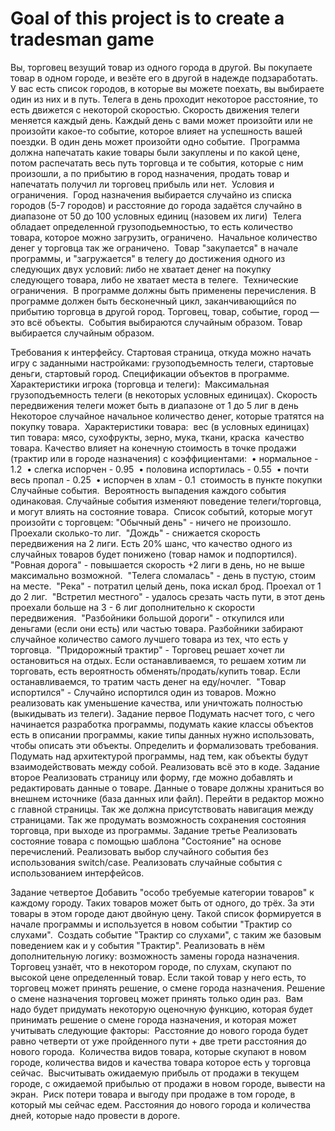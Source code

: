 # Goal of this project is to create a tradesman game

Вы, торговец везущий товар из одного города в другой. Вы покупаете товар в одном городе, и везёте его в другой в надежде подзаработать. У вас есть список городов, в которые вы можете поехать, вы выбираете один из них и в путь. Телега в день проходит некоторое расстояние, то есть движется с некоторой скоростью. Скорость движения телеги меняется каждый день. Каждый день с вами может произойти или не произойти какое-то событие, которое влияет на успешность вашей поездки. В один день может произойти одно событие. 
Программа должна напечатать какие товары были закуплены и по какой цене, потом распечатать весь путь торговца и те события, которые с ним произошли, а по прибытию в город назначения, продать товар и напечатать получил ли торговец прибыль или нет. 
Условия и ограничения. 
Город назначения выбирается случайно из списка городов (5-7 городов) и расстояние до города задаётся случайно в диапазоне от 50 до 100 условных единиц (назовем их лиги) 
Телега обладает определенной грузоподьемностью, то есть количество товара, которое можно загрузить, ограничено. 
Начальное количество денег у торговца так же ограничено. 
Товар "закупается" в начале программы, и "загружается" в телегу до достижения одного из следующих двух условий: либо не хватает денег на покупку следующего товара, либо не хватает места в телеге. 
Технические ограничения. 
В программе должны быть применены перечисления.
В программе должен быть бесконечный цикл, заканчивающийся по прибытию торговца в другой город.
Торговец, товар, событие, город — это всё объекты. 
События выбираются случайным образом.
Товар выбирается случайным образом.

Требования к интерфейсу.
	Стартовая страница, откуда можно начать игру с заданными настройками: грузоподъемность телеги, стартовые деньги, стартовый город.
Спецификации объектов в программе. 
Характеристики игрока (торговца и телеги): 
Максимальная грузоподъемность телеги (в некоторых условных единицах).
Скорость передвижения телеги может быть в диапазоне от 1 до 5 лиг в день
Некоторое случайное начальное количество денег, которые тратятся на покупку товара. 
Характеристики товара: 
вес (в условных единицах) 
тип товара: мясо, сухофрукты, зерно, мука, ткани, краска 
качество товара. Качество влияет на конечную стоимость в точке продажи (трактир или в городе назначения) с коэффициентами: 
• нормальное - 1.2 
• слегка испорчен - 0.95 
• половина испортилась - 0.55 
• почти весь пропал - 0.25 
• испорчен в хлам - 0.1 
стоимость в пункте покупки 
Случайные события. 
Вероятность выпадения каждого события одинаковая. Случайные события изменяют поведение телеги/торговца, и могут влиять на состояние товара. 
Список событий, которые могут произойти с торговцем:
"Обычный день" - ничего не произошло. Проехали сколько-то лиг. 
"Дождь" - снижается скорость передвижения на 2 лиги. Есть 20% шанс, что качество одного из случайных товаров будет понижено (товар намок и подпортился). 
"Ровная дорога" - повышается скорость +2 лиги в день, но не выше максимально возможной. 
"Телега сломалась" - день в пустую, стоим на месте. 
"Река" - потратил целый день, пока искал брод. Проехал от 1 до 2 лиг. 
"Встретил местного" - удалось срезать часть пути, в этот день проехали больше на 3 - 6 лиг дополнительно к скорости передвижения. 
"Разбойники большой дороги" - откупился или деньгами (если они есть) или частью товара. Разбойники забирают случайное количество самого лучшего товара из тех, что есть у торговца. 
"Придорожный трактир" - Торговец решает хочет ли остановиться на отдых. Если останавливаемся, то решаем хотим ли торговать, есть вероятность обменять/продать/купить товар. Если останавливаемся, то тратим часть денег на еду/ночлег. 
"Товар испортился" - Случайно испортился один из товаров. Можно реализовать как уменьшение качества, или уничтожать полностью (выкидывать из телеги).
Задание первое
	Подумать насчет того, с чего начинается разработка программы, подумать какие классы объектов есть в описании программы, какие типы данных нужно использовать, чтобы описать эти объекты. Определить и формализовать требования. Подумать над архитектурой программы, над тем, как объекты будут взаимодействовать между собой. Реализовать всё это в коде.
Задание второе
	Реализовать страницу или форму, где можно добавлять и редактировать данные о товаре. Данные о товаре должны храниться во внешнем источнике (база данных или файл). Перейти в редактор можно с главной страницы. Так же должна присутствовать навигация между страницами. Так же продумать возможность сохранения состояния торговца, при выходе из программы.
Задание третье 
Реализовать состояние товара с помощью шаблона "Состояние" на основе перечислений. Реализовать выбор случайного события без использования switch/case.
Реализовать случайные события с использованием интерфейсов. 

Задание четвертое
Добавить "особо требуемые категории товаров" к каждому городу. Таких товаров может быть от одного, до трёх. За эти товары в этом городе дают двойную цену. Такой список формируется в начале программы и используется в новом событии "Трактир со слухами". 
Создать событие "Трактир со слухами", с таким же базовым поведением как и у события "Трактир". Реализовать в нём дополнительную логику: возможность замены города назначения.  
Торговец узнаёт, что в некотором городе, по слухам, скупают по высокой цене определенный товар. Если такой товар у него есть, то торговец может принять решение, о смене города назначения. Решение о смене назначения торговец может принять только один раз. 
Вам надо будет придумать некоторую оценочную функцию, которая будет принимать решение о смене города назначения, и которая может учитывать следующие факторы: 
Расстояние до нового города будет равно четверти от уже пройденного пути + две трети расстояния до нового города. 
Количества видов товара, которые скупают в новом городе, количества видов и качества товара которое есть у торговца сейчас. 
Высчитывать ожидаемую прибыль от продажи в текущем городе, с ожидаемой прибылью от продажи в новом городе, вывести на экран. 
Риск потери товара и выгоду при продаже в том городе, в который мы сейчас едем.
Расстояния до нового города и количества дней, которые надо провести в дороге. 